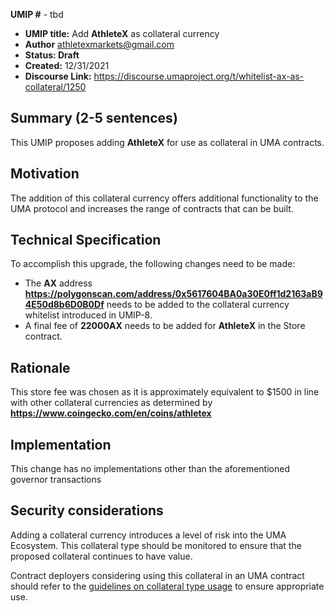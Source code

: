 **UMIP #**  - tbd

-   **UMIP title:** Add **AthleteX** as collateral currency 
-   **Author**  athletexmarkets@gmail.com
-   **Status: Draft**
-   **Created:**  12/31/2021
-   **Discourse Link:**  https://discourse.umaproject.org/t/whitelist-ax-as-collateral/1250

## Summary (2-5 sentences)

This UMIP proposes adding **AthleteX** for use as collateral in UMA contracts.

## Motivation

The addition of this collateral currency offers additional functionality to the UMA protocol and increases the range of contracts that can be built.

## Technical Specification

To accomplish this upgrade, the following changes need to be made:

-   The **AX** address **https://polygonscan.com/address/0x5617604BA0a30E0ff1d2163aB94E50d8b6D0B0Df** needs to be added to the collateral currency whitelist introduced in UMIP-8.
-   A final fee of **22000AX** needs to be added for **AthleteX** in the Store contract.
    

## Rationale

This store fee was chosen as it is approximately equivalent to $1500 in line with other collateral currencies as determined by **https://www.coingecko.com/en/coins/athletex**

## Implementation


This change has no implementations other than the aforementioned governor transactions

## Security considerations

Adding a collateral currency introduces a level of risk into the UMA Ecosystem.  This collateral type should be monitored to ensure that the proposed collateral continues to have value.

Contract deployers considering using this collateral in an UMA contract should refer to the [guidelines on collateral type usage](https://docs.umaproject.org/uma-tokenholders/guidence-on-collateral-currency-addition) to ensure appropriate use.

